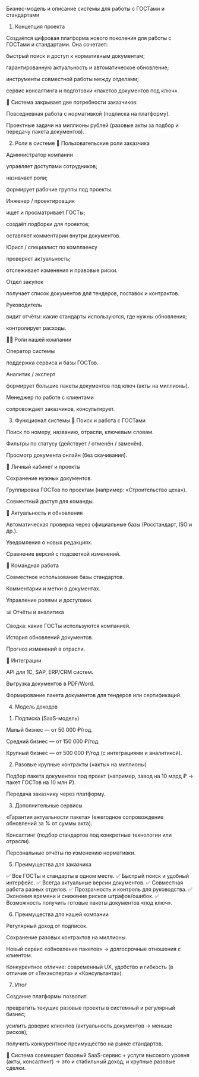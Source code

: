 Бизнес-модель и описание системы для работы с ГОСТами и стандартами
1. Концепция проекта

Создаётся цифровая платформа нового поколения для работы с ГОСТами и стандартами.
Она сочетает:

быстрый поиск и доступ к нормативным документам;

гарантированную актуальность и автоматическое обновление;

инструменты совместной работы между отделами;

сервис консалтинга и подготовки «пакетов документов под ключ».

📌 Система закрывает две потребности заказчиков:

Повседневная работа с нормативкой (подписка на платформу).

Проектные задачи на миллионы рублей (разовые акты за подбор и передачу пакета документов).

2. Роли в системе
👤 Пользовательские роли заказчика

Администратор компании

управляет доступами сотрудников;

назначает роли;

формирует рабочие группы под проекты.

Инженер / проектировщик

ищет и просматривает ГОСТы;

создаёт подборки для проектов;

оставляет комментарии внутри документов.

Юрист / специалист по комплаенсу

проверяет актуальность;

отслеживает изменения и правовые риски.

Отдел закупок

получает список документов для тендеров, поставок и контрактов.

Руководитель

видит отчёты: какие стандарты используются, где нужны обновления;

контролирует расходы.

👨‍💼 Роли нашей компании

Оператор системы

поддержка сервиса и базы ГОСТов.

Аналитик / эксперт

формирует большие пакеты документов под ключ (акты на миллионы).

Менеджер по работе с клиентами

сопровождает заказчиков, консультирует.

3. Функционал системы
🔎 Поиск и работа с ГОСТами

Поиск по номеру, названию, отрасли, ключевым словам.

Фильтры по статусу (действует / отменён / заменён).

Просмотр документа онлайн (без скачивания).

📂 Личный кабинет и проекты

Сохранение нужных документов.

Группировка ГОСТов по проектам (например: «Строительство цеха»).

Совместный доступ для команды.

🔄 Актуальность и обновления

Автоматическая проверка через официальные базы (Росстандарт, ISO и др.).

Уведомления о новых редакциях.

Сравнение версий с подсветкой изменений.

👥 Командная работа

Совместное использование базы стандартов.

Комментарии и метки в документах.

Управление ролями и доступами.

📊 Отчёты и аналитика

Сводка: какие ГОСТы используются компанией.

История обновлений документов.

Прогноз изменений в отрасли.

🔗 Интеграции

API для 1С, SAP, ERP/CRM систем.

Выгрузка документов в PDF/Word.

Формирование пакета документов для тендеров или сертификаций.

4. Модель доходов
1) Подписка (SaaS-модель)

Малый бизнес — от 50 000 ₽/год.

Средний бизнес — от 150 000 ₽/год.

Крупный бизнес — от 500 000 ₽/год (с интеграциями и аналитикой).

2) Разовые крупные контракты («акты» на миллионы)

Подбор пакета документов под проект (например, завод на 10 млрд ₽ → пакет ГОСТов на 10 млн ₽).

Передача заказчику через платформу.

3) Дополнительные сервисы

«Гарантия актуальности пакета» (ежегодное сопровождение обновлений за % от суммы акта).

Консалтинг (подбор стандартов под конкретные технологии или отрасли).

Персональные отчёты по изменению нормативки.

5. Преимущества для заказчика

✅ Все ГОСТы и стандарты в одном месте.
✅ Быстрый поиск и удобный интерфейс.
✅ Всегда актуальные версии документов.
✅ Совместная работа разных отделов.
✅ Прозрачность и контроль для руководства.
✅ Экономия времени и снижение рисков штрафов/ошибок.
✅ Возможность получить готовые пакеты документов «под ключ».

6. Преимущества для нашей компании

Регулярный доход от подписок.

Сохранение разовых контрактов на миллионы.

Новый сервис «обновление пакетов» → долгосрочные отношения с клиентом.

Конкурентное отличие: современный UX, удобство и гибкость (в отличие от «Техэксперта» и «Консультанта»).

7. Итог

Создание платформы позволит:

превратить текущие разовые проекты в системный и регулярный бизнес;

усилить доверие клиентов (актуальность документов → меньше рисков);

получить конкурентное преимущество на рынке стандартов.

📌 Система совмещает базовый SaaS-сервис + услуги высокого уровня (акты, консалтинг) → это и стабильный доход, и крупные разовые сделки.